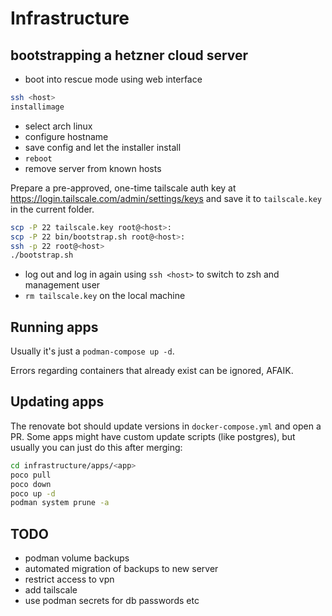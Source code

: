 # Infrastructure

## bootstrapping a hetzner cloud server

- boot into rescue mode using web interface

```sh
ssh <host>
installimage
```

- select arch linux
- configure hostname
- save config and let the installer install
- `reboot`
- remove server from known hosts

Prepare a pre-approved, one-time tailscale auth key at https://login.tailscale.com/admin/settings/keys and save it to `tailscale.key` in the current folder.

```sh
scp -P 22 tailscale.key root@<host>:
scp -P 22 bin/bootstrap.sh root@<host>:
ssh -p 22 root@<host>
./bootstrap.sh
```

- log out and log in again using `ssh <host>` to switch to zsh and management user
- `rm tailscale.key` on the local machine

## Running apps

Usually it's just a `podman-compose up -d`.

Errors regarding containers that already exist can be ignored, AFAIK.

## Updating apps

The renovate bot should update versions in `docker-compose.yml` and open a PR. Some apps might have custom update scripts (like postgres), but usually you can just do this after merging:

```sh
cd infrastructure/apps/<app>
poco pull
poco down
poco up -d
podman system prune -a
```

## TODO

- podman volume backups 
- automated migration of backups to new server
- restrict access to vpn
- add tailscale
- use podman secrets for db passwords etc